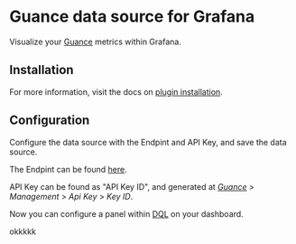 # Guance data source for Grafana

Visualize your [Guance](https://www.guance.com/) metrics within Grafana. 

## Installation

For more information, visit the docs on [plugin installation](https://grafana.com/docs/grafana/latest/administration/plugin-management).

## Configuration

Configure the data source with the Endpint and API Key, and save the data source.

The Endpint can be found [here](https://docs.guance.com/en/open-api/#support-endpoint).

API Key can be found as "API Key ID", and generated at *[Guance](https://www.guance.com/)* > *Management* > *Api Key* > *Key ID*.

Now you can configure a panel within [DQL](https://docs.guance.com/en/dql/define/) on your dashboard.

okkkkk
